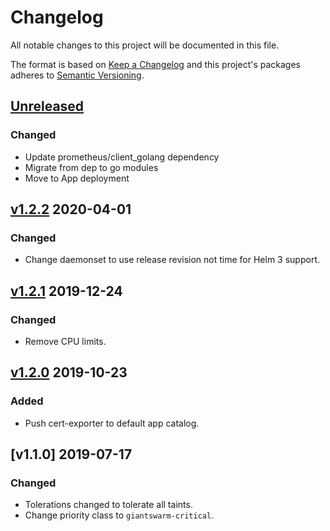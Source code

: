 # Changelog

All notable changes to this project will be documented in this file.

The format is based on [Keep a Changelog](http://keepachangelog.com/en/1.0.0/)
and this project's packages adheres to [Semantic Versioning](http://semver.org/spec/v2.0.0.html).

## [Unreleased]

### Changed
- Update prometheus/client_golang dependency
- Migrate from dep to go modules
- Move to App deployment

## [v1.2.2] 2020-04-01

### Changed

- Change daemonset to use release revision not time for Helm 3 support.

## [v1.2.1] 2019-12-24

### Changed

- Remove CPU limits.

## [v1.2.0] 2019-10-23

### Added

- Push cert-exporter to default app catalog.

## [v1.1.0] 2019-07-17

### Changed

- Tolerations changed to tolerate all taints.
- Change priority class to `giantswarm-critical`.

[Unreleased]: https://github.com/giantswarm/cert-exporter/compare/v1.2.2...HEAD
[v1.2.2]: https://github.com/giantswarm/cert-exporter/releases/tag/v1.2.2
[v1.2.1]: https://github.com/giantswarm/cert-exporter/releases/tag/v1.2.1
[v1.2.0]: https://github.com/giantswarm/cert-exporter/releases/tag/v1.2.0
[v1.2.0]: https://github.com/giantswarm/cert-exporter/releases/tag/v1.1.0
